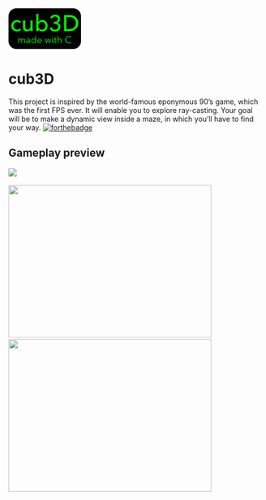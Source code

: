 <img src="cub3D.png" width="143" height="80" position="center">

# cub3D 
This project is inspired by the world-famous eponymous 90’s game, which was the first FPS ever. It will enable you to explore ray-casting. Your goal will be to make a dynamic view inside a maze, in which you’ll have to find your way.
[![forthebadge](https://forthebadge.com/images/badges/made-with-c.svg)](https://forthebadge.com)
## Gameplay preview

![](cub3D.gif)

<img src="cub3D.gif" width="400" height="300" position="center">
<img src="https://forthebadge.com/images/badges/made-with-c.svg" width="400" height="300" position="center">


